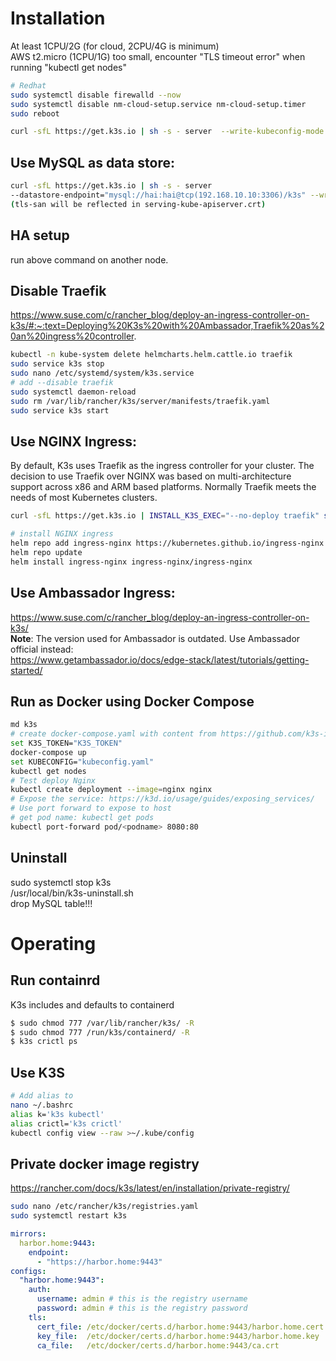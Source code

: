 # Installation
At least 1CPU/2G  (for cloud, 2CPU/4G is minimum)  
AWS t2.micro (1CPU/1G) too small, encounter "TLS timeout error" when running "kubectl get nodes"
```sh
# Redhat
sudo systemctl disable firewalld --now  
sudo systemctl disable nm-cloud-setup.service nm-cloud-setup.timer  
sudo reboot  

curl -sfL https://get.k3s.io | sh -s - server  --write-kubeconfig-mode 0644
```
## Use MySQL as data store:  
```sh
curl -sfL https://get.k3s.io | sh -s - server 
--datastore-endpoint="mysql://hai:hai@tcp(192.168.10.10:3306)/k3s" --write-kubeconfig-mode 0644 --tls-san rancher.my.org --tls-san 192.168.10.10
(tls-san will be reflected in serving-kube-apiserver.crt)
```
## HA setup
run above command on another node.

## Disable Traefik 
https://www.suse.com/c/rancher_blog/deploy-an-ingress-controller-on-k3s/#:~:text=Deploying%20K3s%20with%20Ambassador,Traefik%20as%20an%20ingress%20controller.   
```sh
kubectl -n kube-system delete helmcharts.helm.cattle.io traefik
sudo service k3s stop
sudo nano /etc/systemd/system/k3s.service
# add --disable traefik
sudo systemctl daemon-reload
sudo rm /var/lib/rancher/k3s/server/manifests/traefik.yaml
sudo service k3s start
```

## Use NGINX Ingress:  
By default, K3s uses Traefik as the ingress controller for your cluster. The decision to use Traefik over NGINX was based on multi-architecture support across x86 and ARM based platforms. Normally Traefik meets the needs of most Kubernetes clusters.  
```sh
curl -sfL https://get.k3s.io | INSTALL_K3S_EXEC="--no-deploy traefik" sh -s - server  --write-kubeconfig-mode 0644

# install NGINX ingress
helm repo add ingress-nginx https://kubernetes.github.io/ingress-nginx
helm repo update
helm install ingress-nginx ingress-nginx/ingress-nginx
```
## Use Ambassador Ingress:
https://www.suse.com/c/rancher_blog/deploy-an-ingress-controller-on-k3s/  
**Note**: The version used for Ambassador is outdated. Use Ambassador official instead:  
https://www.getambassador.io/docs/edge-stack/latest/tutorials/getting-started/  

## Run as Docker using Docker Compose
```sh
md k3s
# create docker-compose.yaml with content from https://github.com/k3s-io/k3s/blob/master/docker-compose.yml  
set K3S_TOKEN="K3S_TOKEN"  
docker-compose up
set KUBECONFIG="kubeconfig.yaml"
kubectl get nodes
# Test deploy Nginx
kubectl create deployment --image=nginx nginx
# Expose the service: https://k3d.io/usage/guides/exposing_services/
# Use port forward to expose to host
# get pod name: kubectl get pods
kubectl port-forward pod/<podname> 8080:80
```
## Uninstall
sudo systemctl stop k3s  
/usr/local/bin/k3s-uninstall.sh  
drop MySQL table!!!

# Operating
## Run containrd
K3s includes and defaults to containerd
```sh
$ sudo chmod 777 /var/lib/rancher/k3s/ -R
$ sudo chmod 777 /run/k3s/containerd/ -R
$ k3s crictl ps
```
## Use K3S
```sh
# Add alias to
nano ~/.bashrc
alias k='k3s kubectl'
alias crictl='k3s crictl'
kubectl config view --raw >~/.kube/config
```

## Private docker image registry
https://rancher.com/docs/k3s/latest/en/installation/private-registry/  
```sh
sudo nano /etc/rancher/k3s/registries.yaml
sudo systemctl restart k3s
```
```yml
mirrors:
  harbor.home:9443:
    endpoint:
      - "https://harbor.home:9443"
configs:
  "harbor.home:9443":
    auth:
      username: admin # this is the registry username
      password: admin # this is the registry password
    tls:
      cert_file: /etc/docker/certs.d/harbor.home:9443/harbor.home.cert # path to the cert file used in the registry
      key_file:  /etc/docker/certs.d/harbor.home:9443/harbor.home.key  # path to the key file used in the registry
      ca_file:   /etc/docker/certs.d/harbor.home:9443/ca.crt           # path to the ca file used in the registry	  
```